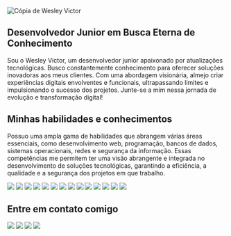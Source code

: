 ![Cópia de Wesley Victor](https://github.com/WV-Wesley-Victor/WV-Wesley-Victor/assets/137107062/dc8688fe-8781-4317-bcff-6172edf01dd9)
## Desenvolvedor Junior em Busca Eterna de Conhecimento
Sou o Wesley Victor, um desenvolvedor junior apaixonado por atualizações tecnológicas. Busco constantemente conhecimento para oferecer soluções inovadoras aos meus clientes. Com uma abordagem visionária, almejo criar experiências digitais envolventes e funcionais, ultrapassando limites e impulsionando o sucesso dos projetos. Junte-se a mim nessa jornada de evolução e transformação digital!

## Minhas habilidades e conhecimentos
Possuo uma ampla gama de habilidades que abrangem várias áreas essenciais, como desenvolvimento web, programação, bancos de dados, sistemas operacionais, redes e segurança da informação. Essas competências me permitem ter uma visão abrangente e integrada no desenvolvimento de soluções tecnológicas, garantindo a eficiência, a qualidade e a segurança dos projetos em que trabalho.
<div>
 <img src="https://img.shields.io/badge/C%23-239120?style=for-the-badge&logo=c-sharp&logoColor=white" />
 <img src="https://img.shields.io/badge/CSS3-1572B6?style=for-the-badge&logo=css3&logoColor=white" />
 <img src="https://img.shields.io/badge/HTML5-E34F26?style=for-the-badge&logo=html5&logoColor=white" />
 <img src="https://img.shields.io/badge/Visual_Studio_Code-0078D4?style=for-the-badge&logo=visual%20studio%20code&logoColor=white" />
 <img src="https://img.shields.io/badge/Visual_Studio-5C2D91?style=for-the-badge&logo=visual%20studio&logoColor=white" />
 <img src="https://img.shields.io/badge/Microsoft%20SQL%20Server-CC2927?style=for-the- 
  badge&logo=microsoft%20sql%20server&logoColor=white" />
 <img src="https://img.shields.io/badge/JavaScript-323330?style=for-the-badge&logo=javascript&logoColor=F7DF1E" />
 <img src="https://img.shields.io/badge/GitHub-100000?style=for-the-badge&logo=github&logoColor=white" />
 <img src="https://img.shields.io/badge/Windows-0078D6?style=for-the-badge&logo=windows&logoColor=white" />
 <img src="https://img.shields.io/badge/Linux-FCC624?style=for-the-badge&logo=linux&logoColor=black" />
 <img src="https://img.shields.io/badge/Android-3DDC84?style=for-the-badge&logo=android&logoColor=white" />
 <img src="https://img.shields.io/badge/Microsoft_Office-D83B01?style=for-the-badge&logo=microsoft-office&logoColor=white" />
 <img src="https://img.shields.io/badge/Debian-A81D33?style=for-the-badge&logo=debian&logoColor=white" />
 <img src="https://img.shields.io/badge/GIT-E44C30?style=for-the-badge&logo=git&logoColor=white" />
</div>

## Entre em contato comigo
<div> 
  <a href="https://github.com/WV-Wesley-Victor" target="_blank"><img src="https://img.shields.io/badge/GitHub-100000?style=for-the-badge&logo=github&logoColor=white" target="_blank"></a>
  <a href="https://www.instagram.com/wesley_vt1/" target="_blank"><img src="https://img.shields.io/badge/Instagram-E4405F?style=for-the-badge&logo=instagram&logoColor=white" target="_blank"></a>
  <a href = "mailto:vitorwesley1013b@gmail.com"><img src="https://img.shields.io/badge/-Gmail-%23333?style=for-the-badge&logo=gmail&logoColor=white" target="_blank"></a>
  <a href = "https://api.whatsapp.com/send?phone=5511991587527"><img src="https://img.shields.io/badge/WhatsApp-25D366?style=for-the-badge&logo=whatsapp&logoColor=white?style=for-the-badge&logo=gmail&logoColor=white" target="_blank"></a>
